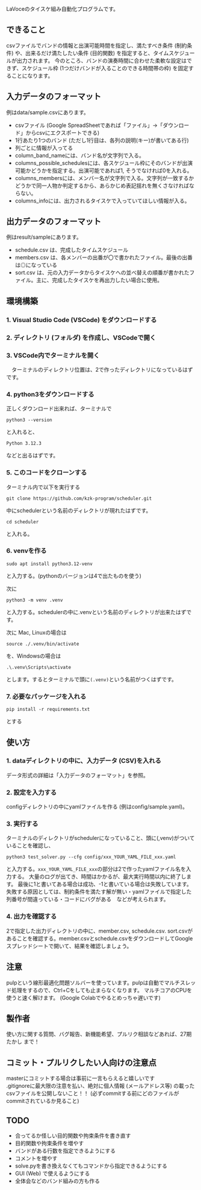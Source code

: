 LaVoceのタイスケ組み自動化プログラムです。

## できること
csvファイルでバンドの情報と出演可能時間を指定し、満たすべき条件 (制約条件) や、出来るだけ満たしたい条件 (目的関数) を指定すると、タイムスケジュールが出力されます。
今のところ、バンドの演奏時間に合わせた柔軟な設定はできず、スケジュール枠 (1つだけバンドが入ることのできる時間帯の枠) を固定することになります。

## 入力データのフォーマット
例はdata/sample.csvにあります。
* csvファイル (Google SpreadSheetであれば「ファイル」->「ダウンロード」からcsvにエクスポートできる)
* 1行あたり1つのバンド (ただし1行目は、各列の説明(キー)が書いてある行)
* 列ごとに情報が入ってる
* column_band_nameには、バンド名が文字列で入る。
* columns_possible_schedulesには、各スケジュール枠にそのバンドが出演可能かどうかを指定する。出演可能であれば1, そうでなければ0を入れる。
* columns_membersには、メンバー名が文字列で入る。文字列が一致するかどうかで同一人物か判定するから、あらかじめ表記揺れを無くさなければならない。
* columns_infoには、出力されるタイスケで入っていてほしい情報が入る。

## 出力データのフォーマット
例はresult/sampleにあります。
* schedule.csv は、完成したタイムスケジュール
* members.csv は、各メンバーの出番が〇で書かれたファイル。最後の出番は◎になっている
* sort.csv は、元の入力データからタイスケへの並べ替えの順番が書かれたファイル。主に、完成したタイスケを再出力したい場合に使用。

## 環境構築
### 1. Visual Studio Code (VSCode) をダウンロードする
### 2. ディレクトリ (フォルダ) を作成し、VSCodeで開く
### 3. VSCode内でターミナルを開く
　ターミナルのディレクトリ位置は、2で作ったディレクトリになっているはずです。
### 4. python3をダウンロードする
正しくダウンロード出来れば、ターミナルで
```
python3 --version
```
と入れると、
```
Python 3.12.3
```
などと出るはずです。

### 5. このコードをクローンする
ターミナル内で以下を実行する

```
git clone https://github.com/kzk-program/scheduler.git
```

中にschedulerという名前のディレクトリが現れたはずです。

```
cd scheduler
```
と入れる。


### 6. venvを作る
```
sudo apt install python3.12-venv
```
と入力する。(pythonのバージョンは4で出たものを使う)

次に
```
python3 -m venv .venv
```
と入力する。schedulerの中に.venvという名前のディレクトリが出来たはずです。

次に
Mac, Linuxの場合は
```
source ./.venv/bin/activate
```
を、Windowsの場合は
```
.\.venv\Scripts\activate
```
とします。するとターミナルで頭に```(.venv)```という名前がつくはずです。


### 7. 必要なパッケージを入れる
```
pip install -r requirements.txt
```
とする




## 使い方
### 1. dataディレクトリの中に、入力データ (CSV)を入れる
データ形式の詳細は「入力データのフォーマット」を参照。

### 2. 設定を入力する
configディレクトリの中にyamlファイルを作る (例はconfig/sample.yaml)。

### 3. 実行する
ターミナルのディレクトリがschedulerになっていること、頭に(,venv)がついていることを確認し、
```
python3 test_solver.py --cfg config/xxx_YOUR_YAML_FILE_xxx.yaml
```
と入力する。```xxx_YOUR_YAML_FILE_xxx```の部分は2で作ったyamlファイル名を入力する。
大量のログが出てき、時間はかかるが、最大実行時間以内に終了します。
最後に1と書いてある場合は成功、-1と書いている場合は失敗しています。
失敗する原因としては、制約条件を満たす解が無い・yamlファイルで指定した列番号が間違っている・コードにバグがある　などが考えられます。

### 4. 出力を確認する
2で指定した出力ディレクトリの中に、member.csv, schedule.csv. sort.csvがあることを確認する。member.csvとschedule.csvをダウンロードしてGoogleスプレッドシートで開いて、結果を確認しましょう。

## 注意
pulpという線形最適化問題ソルバーを使っています。pulpは自動でマルチスレッド処理をするので、Ctrl+Cをしても止まらなくなります。
マルチコアのCPUを使うと速く解けます。 (Google Colabでやるとめっちゃ遅いです)

## 製作者
使い方に関する質問、バグ報告、新機能希望、プルリク相談などあれば、27期 たかし まで！

## コミット・プルリクしたい人向けの注意点
masterにコミットする場合は事前に一言もらえると嬉しいです<br>
.gitignoreに最大限の注意を払い、絶対に個人情報 (メールアドレス等) の載ったcsvファイルを公開しないこと！！ (必ずcommitする前にどのファイルがcommitされているか見ること)

## TODO
* 合ってるか怪しい目的関数や拘束条件を書き直す
* 目的関数や拘束条件を増やす
* バンドがある行数を指定できるようにする
* コメントを増やす
* solve.pyを書き換えなくてもコマンドから指定できるようにする
* GUI (Web) で使えるようにする
* 全体会などのバンド組みの方も作る
